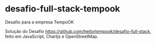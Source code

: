 # desafio-full-stack-tempook
Desafio para a empresa TempoOK

Solução do Desafio https://github.com/heitortempook/desafio-full-stack, feito em JavaScript, Chartjs e OpenStreetMap.
